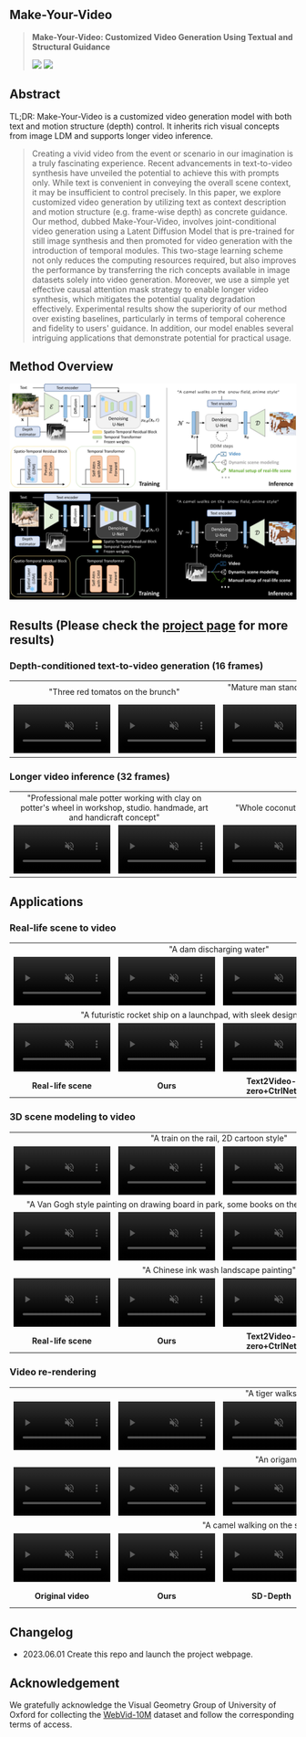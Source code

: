 ## **Make-Your-Video**
> **Make-Your-Video: Customized Video Generation Using Textual and Structural Guidance**
>
>
> <a href=''><img src='https://img.shields.io/badge/arXiv--red'></a> <a href='https://doubiiu.github.io/projects/Make-Your-Video/'><img src='https://img.shields.io/badge/Project-Video-Green'></a>

## **Abstract**
TL;DR: Make-Your-Video is a customized video generation model with both text and motion structure (depth) control. It inherits rich visual concepts from image LDM and supports longer video inference.
>Creating a vivid video from the event or scenario in our imagination is a truly fascinating experience. Recent advancements in text-to-video synthesis have unveiled the potential to achieve this with prompts only. While text is convenient in conveying the overall scene context, it may be insufficient to control precisely. In this paper, we explore customized video generation by utilizing text as context description and motion structure (e.g. frame-wise depth) as concrete guidance.
Our method, dubbed Make-Your-Video, involves joint-conditional video generation using a Latent Diffusion Model that is pre-trained for still image synthesis and then promoted for video generation with the introduction of temporal modules. This two-stage learning scheme not only reduces the computing resources required, but also improves the performance by transferring the rich concepts available in image datasets solely into video generation. Moreover, we use a simple yet effective causal attention mask strategy to enable longer video synthesis, which mitigates the potential quality degradation effectively.
Experimental results show the superiority of our method over existing baselines, particularly in terms of temporal coherence and fidelity to users' guidance. In addition, our model enables several intriguing applications that demonstrate potential for practical usage.

## **Method Overview**
<!-- <p align="center">
<img src="./assets/overview_dark.jpg#gh-dark-mode-only" width="100%"/>
<img src="./assets/overview.jpg#gh-light-mode-only" width="100%"/>
</p> -->
![](./assets/overview.jpg#gh-light-mode-only)
![](./assets/overview_black.png#gh-dark-mode-only)

## **Results (Please check the [project page](https://doubiiu.github.io/projects/Make-Your-Video/) for more results)**
### Depth-conditioned text-to-video generation (16 frames)
<table class="center" style="text-align:center;">
  <td colspan="2">"Three red tomatos on the brunch"</td>
  <td colspan="2">"Mature man standing on a train. he is typing on his smart phone"</td>
  <td colspan="2">"Pyro sparklers ice fire celebration fireworks"</td>
  <tr>
  <td>
    <video autoplay="" loop="" muted="" playsinline="" width="170" src="./assets/video_16_depth/007451_007500__14878396.mp4" />
  </td>
  <td>
    <video autoplay="" loop="" muted="" playsinline="" width="170" src="./assets/video_16/007451_007500__14878396.mp4" />
  </td>

  <td>
    <video autoplay="" loop="" muted="" playsinline="" width="170" src="./assets/video_16_depth/009201_009250__19064863.mp4" />
  </td>
  <td>
    <video autoplay="" loop="" muted="" playsinline="" width="170" src="./assets/video_16/009201_009250__19064863.mp4" />
  </td>

  <td>
    <video autoplay="" loop="" muted="" playsinline="" width="170" src="./assets/video_16_depth/002401_002450__17741461.mp4" />
  </td>
  <td>
    <video autoplay="" loop="" muted="" playsinline="" width="170" src="./assets/video_16/002401_002450__17741461.mp4" />
  </td>
</tr>
</table >

### Longer video inference (32 frames)
<table class="center" style="text-align:center;">
  <td colspan="2">"Professional male potter working with clay on potter's wheel in workshop, studio. handmade, art and handicraft concept"</td>
  <td colspan="2">"Whole coconut isolated on black background"</td>
  <td colspan="2">"Burning grass of the field in thailand"</td>
  <tr>
  <td>
    <video autoplay="" loop="" muted="" playsinline="" width="170" src="./assets/video_32_depth/069301_069350__27453052.mp4" />
  </td>
  <td>
    <video autoplay="" loop="" muted="" playsinline="" width="170" src="./assets/video_32/069301_069350__27453052.mp4" />
  </td>

  <td>
    <video autoplay="" loop="" muted="" playsinline="" width="170" src="./assets/video_32_depth/027551_027600__1039433363.mp4" />
  </td>
  <td>
    <video autoplay="" loop="" muted="" playsinline="" width="170" src="./assets/video_32/027551_027600__1039433363.mp4" />
  </td>

  <td>
    <video autoplay="" loop="" muted="" playsinline="" width="170" src="./assets/video_32_depth/096701_096750__34693771.mp4" />
  </td>
  <td>
    <video autoplay="" loop="" muted="" playsinline="" width="170" src="./assets/video_32/096701_096750__34693771.mp4" />
  </td>
</tr>
</table >


## **Applications**
### Real-life scene to video
<table class="center" style="text-align:center;">
  <td colspan="4">"A dam discharging water"</td>
  <tr>
  <td>
    <video autoplay="" loop="" muted="" playsinline="" width="170" src="./assets/real-life/dam_input.mp4" />
  </td>
  <td>
    <video autoplay="" loop="" muted="" playsinline="" width="170" src="./assets/real-life/dam_ours.mp4" />
  </td>

  <td>
    <video autoplay="" loop="" muted="" playsinline="" width="170" src="./assets/real-life/dam_t2vzero.mp4" />
  </td>
  <td>
    <video autoplay="" loop="" muted="" playsinline="" width="170" src="./assets/real-life/dam_lvdm.mp4" />
  </td>

</tr>
  <td colspan="4">"A futuristic rocket ship on a launchpad, with sleek design, glowing lights"
  </td>
  <tr>
  <td>
    <video autoplay="" loop="" muted="" playsinline="" width="170" src="./assets/real-life/rocket_input.mp4" />
  </td>
  <td>
    <video autoplay="" loop="" muted="" playsinline="" width="170" src="./assets/real-life/rocket_ours.mp4" />
  </td>

  <td>
    <video autoplay="" loop="" muted="" playsinline="" width="170" src="./assets/real-life/rocket_t2vzero.mp4" />
  </td>
  <td>
    <video autoplay="" loop="" muted="" playsinline="" width="170" src="./assets/real-life/rocket_lvdm.mp4" />
  </td>
</tr>
			   		<tr style="font-weight: bolder;">
						<td>Real-life scene</td>
						<td>Ours</td>
						<td>Text2Video-zero+CtrlNet</td>
						<td>LVDM<sub>Ext</sub>+Adapter</td>
			   		</tr>
</table >

### 3D scene modeling to video
<table class="center" style="text-align:center;">
  <td colspan="4">"A train on the rail, 2D cartoon style"</td>
  <tr>
  <td>
    <video autoplay="" loop="" muted="" playsinline="" width="170" src="./assets/3dmodeling/train_input.mp4" />
  </td>
  <td>
    <video autoplay="" loop="" muted="" playsinline="" width="170" src="./assets/3dmodeling/train_ours.mp4" />
  </td>

  <td>
    <video autoplay="" loop="" muted="" playsinline="" width="170" src="./assets/3dmodeling/train_t2vzero.mp4" />
  </td>
  <td>
    <video autoplay="" loop="" muted="" playsinline="" width="170" src="./assets/3dmodeling/train_lvdm.mp4" />
  </td>

</tr>
  <td colspan="4">"A Van Gogh style painting on drawing board in park, some books on the picnic blanket, photorealistic"
  </td>
  <tr>
  <td>
    <video autoplay="" loop="" muted="" playsinline="" width="170" src="./assets/3dmodeling/book_input.mp4" />
  </td>
  <td>
    <video autoplay="" loop="" muted="" playsinline="" width="170" src="./assets/3dmodeling/book_ours.mp4" />
  </td>

  <td>
    <video autoplay="" loop="" muted="" playsinline="" width="170" src="./assets/3dmodeling/book_t2vzero.mp4" />
  </td>
  <td>
    <video autoplay="" loop="" muted="" playsinline="" width="170" src="./assets/3dmodeling/book_lvdm.mp4" />
  </td>
</tr>

</tr>
  <td colspan="4">"A Chinese ink wash landscape painting"
  </td>
  <tr>
  <td>
    <video autoplay="" loop="" muted="" playsinline="" width="170" src="./assets/3dmodeling/mountain_input.mp4" />
  </td>
  <td>
    <video autoplay="" loop="" muted="" playsinline="" width="170" src="./assets/3dmodeling/mountain_ours.mp4" />
  </td>

  <td>
    <video autoplay="" loop="" muted="" playsinline="" width="170" src="./assets/3dmodeling/mountain_t2vzero.mp4" />
  </td>
  <td>
    <video autoplay="" loop="" muted="" playsinline="" width="170" src="./assets/3dmodeling/mountain_lvdm.mp4" />
  </td>
</tr>
			   		<tr style="font-weight: bolder;">
						<td>Real-life scene</td>
						<td>Ours</td>
						<td>Text2Video-zero+CtrlNet</td>
						<td>LVDM<sub>Ext</sub>+Adapter</td>
			   		</tr>
</table >

### Video re-rendering
<table class="center" style="text-align:center;">
  <td colspan="6">"A tiger walks in the forest, photorealistic"</td>
  <tr>
  <td>
    <video autoplay="" loop="" muted="" playsinline="" width="170" src="./assets/video-rerendering/bear_input.mp4" />
  </td>
  <td>
    <video autoplay="" loop="" muted="" playsinline="" width="170" src="./assets/video-rerendering/bear_ours.mp4" />
  </td>

  <td>
    <video autoplay="" loop="" muted="" playsinline="" width="170" src="./assets/video-rerendering/bear_sddepth.mp4" />
  </td>
  <td>
    <video autoplay="" loop="" muted="" playsinline="" width="170" src="./assets/video-rerendering/bear_t2vzero.mp4" />
  </td>
  <td>
    <video autoplay="" loop="" muted="" playsinline="" width="170" src="./assets/video-rerendering/bear_lvdm.mp4" />
  </td>
  <td>
    <video autoplay="" loop="" muted="" playsinline="" width="170" src="./assets/video-rerendering/bear_tav.mp4" />
  </td>
</tr>
  <td colspan="6">"An origami boat moving on the sea"
  </td>
  <tr>
  <td>
    <video autoplay="" loop="" muted="" playsinline="" width="170" src="./assets/video-rerendering/boat_input.mp4" />
  </td>
  <td>
    <video autoplay="" loop="" muted="" playsinline="" width="170" src="./assets/video-rerendering/boat_ours.mp4" />
  </td>

  <td>
    <video autoplay="" loop="" muted="" playsinline="" width="170" src="./assets/video-rerendering/boat_sddepth.mp4" />
  </td>
  <td>
    <video autoplay="" loop="" muted="" playsinline="" width="170" src="./assets/video-rerendering/boat_t2vzero.mp4" />
  </td>
  <td>
    <video autoplay="" loop="" muted="" playsinline="" width="170" src="./assets/video-rerendering/boat_lvdm.mp4" />
  </td>
  <td>
    <video autoplay="" loop="" muted="" playsinline="" width="170" src="./assets/video-rerendering/boat_tav.mp4" />
  </td>
</tr>

</tr>
  <td colspan="6">"A camel walking on the snow field, Miyazaki Hayao anime style"
  </td>
  <tr>
  <td>
    <video autoplay="" loop="" muted="" playsinline="" width="170" src="./assets/video-rerendering/camel_input.mp4" />
  </td>
  <td>
    <video autoplay="" loop="" muted="" playsinline="" width="170" src="./assets/video-rerendering/camel_ours.mp4" />
  </td>

  <td>
    <video autoplay="" loop="" muted="" playsinline="" width="170" src="./assets/video-rerendering/camel_sddepth.mp4" />
  </td>
  <td>
    <video autoplay="" loop="" muted="" playsinline="" width="170" src="./assets/video-rerendering/camel_t2vzero.mp4" />
  </td>
  <td>
    <video autoplay="" loop="" muted="" playsinline="" width="170" src="./assets/video-rerendering/camel_lvdm.mp4" />
  </td>
  <td>
    <video autoplay="" loop="" muted="" playsinline="" width="170" src="./assets/video-rerendering/camel_tav.mp4" />
  </td>
</tr>
			   		<tr style="font-weight: bolder;">
						<td>Original video</td>
						<td>Ours</td>
						<td>SD-Depth</td>
						<td>Text2Video-zero+CtrlNet</td>
						<td>LVDM<sub>Ext</sub>+Adapter</td>
						<td>Tune-A-Video</td>
			   		</tr>
</table >


## **Changelog**
- 2023.06.01 Create this repo and launch the project webpage.

<!-- ## **Citation**

```

```
-->
## **Acknowledgement**
We gratefully acknowledge the Visual Geometry Group of University of Oxford for collecting the [WebVid-10M](https://m-bain.github.io/webvid-dataset/) dataset and follow the corresponding terms of access.
